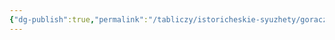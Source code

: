 ```yaml
---
{"dg-publish":true,"permalink":"/tabliczy/istoricheskie-syuzhety/goraczii/","dgPassFrontmatter":true}
---
```



